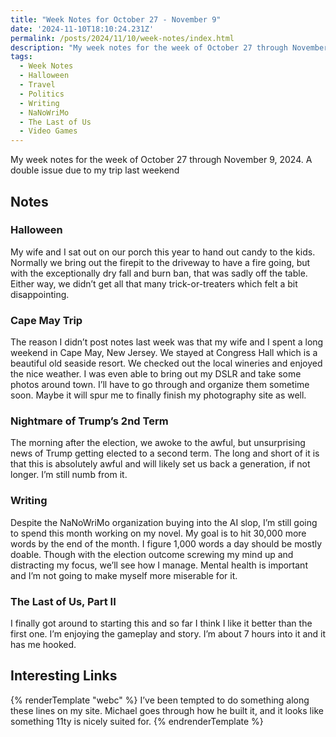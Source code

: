 ```yaml
---
title: "Week Notes for October 27 - November 9"
date: '2024-11-10T18:10:24.231Z'
permalink: /posts/2024/11/10/week-notes/index.html
description: "My week notes for the week of October 27 through November 9, 2024. A double issue due to my trip last weekend."
tags:
  - Week Notes
  - Halloween
  - Travel
  - Politics
  - Writing
  - NaNoWriMo
  - The Last of Us
  - Video Games
---
```


My week notes for the week of October 27 through November 9, 2024. A double issue due to my trip last weekend

## Notes

### Halloween

My wife and I sat out on our porch this year to hand out candy to the kids. Normally we bring out the firepit to the driveway to have a fire going, but with the exceptionally dry fall and burn ban, that was sadly off the table. Either way, we didn’t get all that many trick-or-treaters which felt a bit disappointing.

### Cape May Trip

The reason I didn’t post notes last week was that my wife and I spent a long weekend in Cape May, New Jersey. We stayed at Congress Hall which is a beautiful old seaside resort. We checked out the local wineries and enjoyed the nice weather. I was even able to bring out my DSLR and take some photos around town. I’ll have to go through and organize them sometime soon. Maybe it will spur me to finally finish my photography site as well.

### Nightmare of Trump’s 2nd Term

The morning after the election, we awoke to the awful, but unsurprising news of Trump getting elected to a second term. The long and short of it is that this is absolutely awful and will likely set us back a generation, if not longer. I’m still numb from it.

### Writing

Despite the NaNoWriMo organization buying into the AI slop, I’m still going to spend this month working on my novel. My goal is to hit 30,000 more words by the end of the month. I figure 1,000 words a day should be mostly doable. Though with the election outcome screwing my mind up and distracting my focus, we’ll see how I manage. Mental health is important and I’m not going to make myself more miserable for it.

### The Last of Us, Part II

I finally got around to starting this and so far I think I like it better than the first one. I’m enjoying the gameplay and story. I’m about 7 hours into it and it has me hooked.

## Interesting Links

{% renderTemplate "webc" %}
<shared-link title="Building My Resume in HTML using Eleventy" url="https://michaelengen.com/posts/my-eleventy-resume/" author="Michael Engen">
I’ve been tempted to do something along these lines on my site. Michael goes through how he built it, and it looks like something 11ty is nicely suited for.
</shared-link>
{% endrenderTemplate %}
